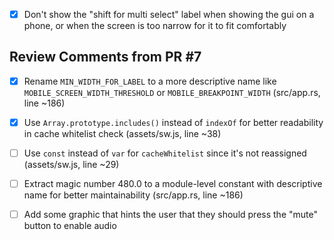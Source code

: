 - [x] Don't show the "shift for multi select" label when showing the gui on a phone, or when the screen is too narrow for it to fit comfortably

## Review Comments from PR #7

- [x] Rename `MIN_WIDTH_FOR_LABEL` to a more descriptive name like `MOBILE_SCREEN_WIDTH_THRESHOLD` or `MOBILE_BREAKPOINT_WIDTH` (src/app.rs, line ~186)
- [x] Use `Array.prototype.includes()` instead of `indexOf` for better readability in cache whitelist check (assets/sw.js, line ~38)
- [ ] Use `const` instead of `var` for `cacheWhitelist` since it's not reassigned (assets/sw.js, line ~29)
- [ ] Extract magic number 480.0 to a module-level constant with descriptive name for better maintainability (src/app.rs, line ~186)


- [ ] Add some graphic that hints the user that they should press the "mute" button to enable audio
